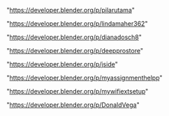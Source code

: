 "https://developer.blender.org/p/pilarutama"

"https://developer.blender.org/p/lindamaher362"

"https://developer.blender.org/p/dianadosch8"

"https://developer.blender.org/p/deepprostore"

"https://developer.blender.org/p/jside"

"https://developer.blender.org/p/myassignmenthelpp"

"https://developer.blender.org/p/mywifiextsetup"

"https://developer.blender.org/p/DonaldVega"

